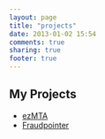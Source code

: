 ```yaml
---
layout: page
title: "projects"
date: 2013-01-02 15:54
comments: true
sharing: true
footer: true
---
```


## My Projects

* [ezMTA](ezmta/)
* [Fraudpointer](fraudpointer/)